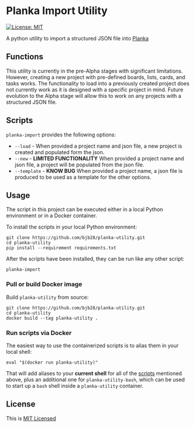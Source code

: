 # Planka Import Utility #

[![License: MIT](https://img.shields.io/badge/License-MIT-yellow.svg)](https://opensource.org/licenses/MIT)

A python utility to import a structured JSON file into [Planka](https://planka.app/)

## Functions ##
 
This utility is currently in the pre-Alpha stages with significant limitations. However, creating a new project with pre-defined boards, lists, cards, and tasks works.  The functionality to load into a previously created project does not currently work as it is designed with a specific project in mind. Future evolution to the Alpha stage will allow this to work on any projects with a structured JSON file. 

## Scripts ##

`planka-import` provides the following options:  
* `--load` - When provided a project name and json file, a new project is created and populated form the json.  
* `--new` - **LIMITED FUNCTIONALITY** When provided a project name and json file, a project will be populated from the json file.  
* `--template` - **KNOW BUG** When provided a project name, a json file is produced to be used as a template for the other options.  

## Usage ##

The script in this project can be executed either in a local Python environment or in a Docker container.

To install the scripts in your local Python environment:

```console
git clone https://github.com/bjb28/planka-utility.git
cd planka-utility
pip install --requirement requirements.txt
```

After the scripts have been installed, they can be run like any other script:

```console
planka-import
```

### Pull or build Docker image ###

Build `planka-utility` from source:

```console
git clone https://github.com/bjb28/planka-utility.git
cd planka-utility
docker build --tag planka-utility .
```

### Run scripts via Docker ###

The easiest way to use the containerized scripts is to alias them in your
local shell:

```console
eval "$(docker run planka-utility)"
```

That will add aliases to your **current shell** for all of the
[scripts](#scripts) mentioned above, plus an additional one for
`planka-utility-bash`, which can be used to start up a `bash` shell inside
a `planka-utility` container.

## License ##

This is [MIT Licensed](https://github.com/bjb28/planka-utility/blob/main/LICENSE)
